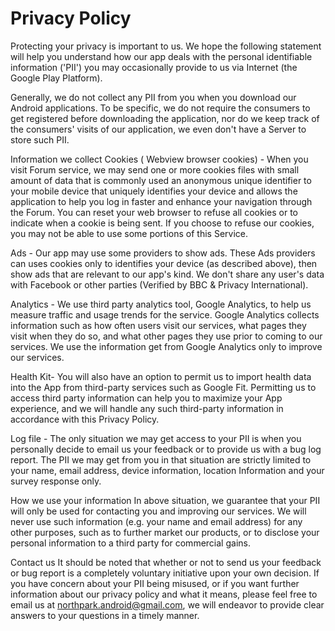 #  Privacy Policy
 

Protecting your privacy is important to us. We hope the following statement will help you understand how our app deals with the personal identifiable information ('PII') you may occasionally provide to us via Internet (the Google Play Platform).

Generally, we do not collect any PII from you when you download our Android applications. To be specific, we do not require the consumers to get registered before downloading the application, nor do we keep track of the consumers' visits of our application, we even don't have a Server to store such PII.

Information we collect
Cookies ( Webview browser cookies) - When you visit Forum service, we may send one or more cookies files with small amount of data that is commonly used an anonymous unique identifier to your mobile device that uniquely identifies your device and allows the application to help you log in faster and enhance your navigation through the Forum. You can reset your web browser to refuse all cookies or to indicate when a cookie is being sent. If you choose to refuse our cookies, you may not be able to use some portions of this Service.

Ads - Our app may use some providers to show ads. These Ads providers can uses cookies only to identifies your device (as described above), then show ads that are relevant to our app's kind. We don't share any user's data with Facebook or other parties (Verified by BBC & Privacy International).

Analytics - We use third party analytics tool, Google Analytics, to help us measure traffic and usage trends for the service. Google Analytics collects information such as how often users visit our services, what pages they visit when they do so, and what other pages they use prior to coming to our services. We use the information get from Google Analytics only to improve our services.

Health Kit- You will also have an option to permit us to import health data into the App from third-party services such as Google Fit. Permitting us to access third party information can help you to maximize your App experience, and we will handle any such third-party information in accordance with this Privacy Policy.

Log file - The only situation we may get access to your PII is when you personally decide to email us your feedback or to provide us with a bug log report. The PII we may get from you in that situation are strictly limited to your name, email address, device information, location Information and your survey response only.

How we use your information
In above situation, we guarantee that your PII will only be used for contacting you and improving our services. We will never use such information (e.g. your name and email address) for any other purposes, such as to further market our products, or to disclose your personal information to a third party for commercial gains.

Contact us
It should be noted that whether or not to send us your feedback or bug report is a completely voluntary initiative upon your own decision. If you have concern about your PII being misused, or if you want further information about our privacy policy and what it means, please feel free to email us at northpark.android@gmail.com, we will endeavor to provide clear answers to your questions in a timely manner.
